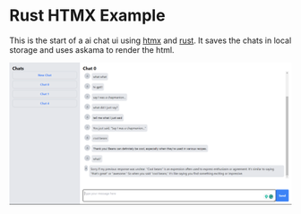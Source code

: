 # Rust HTMX Example

This is the start of a ai chat ui using [htmx](https://htmx.org/) and [rust](https://www.rust-lang.org/). It saves the chats in local storage and uses askama to render the html.

![ui image](image.png)

